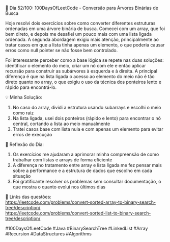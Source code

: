 🚀 Dia 52/100: 100DaysOfLeetCode - Conversão para Árvores Binárias de Busca

Hoje resolvi dois exercícios sobre como converter diferentes estruturas ordenadas em uma árvore binária de busca. Comecei com um array, que foi bem direto, e depois me desafiei um pouco mais com uma lista ligada ordenada. A segunda abordagem exigiu mais atenção, principalmente ao tratar casos em que a lista tinha apenas um elemento, o que poderia causar erros como null pointer se não fosse bem controlado.

Foi interessante perceber como a base lógica se repete nas duas soluções: identificar o elemento do meio, criar um nó com ele e então aplicar recursão para construir as subárvores à esquerda e à direita. A principal diferença é que na lista ligada o acesso ao elemento do meio não é tão direto quanto no array, o que exigiu o uso da técnica dos ponteiros lento e rápido para encontrá-lo.

💡 Minha Solução:

1. No caso do array, dividi a estrutura usando subarrays e escolhi o meio como raiz
2. Na lista ligada, usei dois ponteiros (rápido e lento) para encontrar o nó central, cortando a lista ao meio manualmente
3. Tratei casos base com lista nula e com apenas um elemento para evitar erros de execução

🌟 Reflexão do Dia:

1. Os exercícios me ajudaram a aprimorar minha compreensão de como trabalhar com listas e arrays de forma eficiente
2. A diferença no tratamento entre array e lista ligada me fez pensar mais sobre a performance e a estrutura de dados que escolho em cada situação
3. Foi gratificante resolver os problemas sem consultar documentação, o que mostra o quanto evoluí nos últimos dias

📌 Links das questões:  
https://leetcode.com/problems/convert-sorted-array-to-binary-search-tree/description/  
https://leetcode.com/problems/convert-sorted-list-to-binary-search-tree/description/

#100DaysOfLeetCode #Java #BinarySearchTree #LinkedList #Array #Recursion #DataStructures #Algorithms
